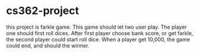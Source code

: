 # cs362-project
this project is farkle game.
This game should let two user play.
The player one should first roll dices.
After first player choose bank score, or get farkle, the second player could start roll dice.
When a player get 10,000, the game could end, and should the winner.
